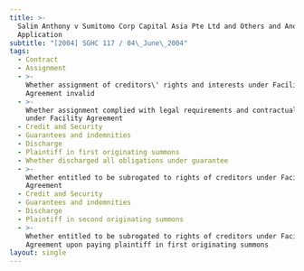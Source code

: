 ```yaml
---
title: >-
  Salim Anthony v Sumitomo Corp Capital Asia Pte Ltd and Others and Another
  Application
subtitle: "[2004] SGHC 117 / 04\_June\_2004"
tags:
  - Contract
  - Assignment
  - >-
    Whether assignment of creditors\' rights and interests under Facility
    Agreement invalid
  - >-
    Whether assignment complied with legal requirements and contractual terms
    under Facility Agreement
  - Credit and Security
  - Guarantees and indemnities
  - Discharge
  - Plaintiff in first originating summons
  - Whether discharged all obligations under guarantee
  - >-
    Whether entitled to be subrogated to rights of creditors under Facility
    Agreement
  - Credit and Security
  - Guarantees and indemnities
  - Discharge
  - Plaintiff in second originating summons
  - >-
    Whether entitled to be subrogated to rights of creditors under Facility
    Agreement upon paying plaintiff in first originating summons
layout: single
---
```


